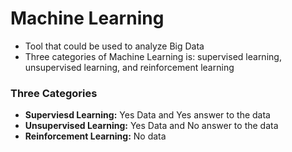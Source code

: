 # Machine Learning

* Tool that could be used to analyze Big Data
* Three categories of Machine Learning is: supervised learning, unsupervised learning, and reinforcement learning

### Three Categories
* __Superviesd Learning:__ Yes Data and Yes answer to the data
* __Unsupervised Learning:__ Yes Data and No answer to the data
* __Reinforcement Learning:__ No data
